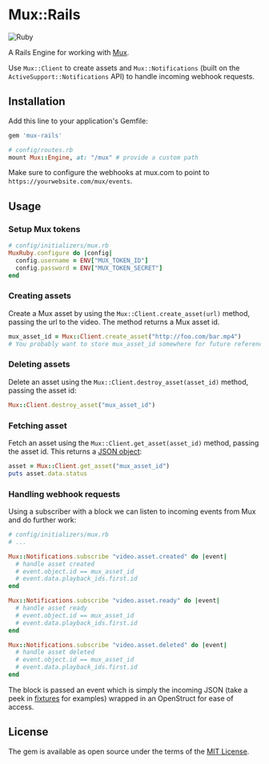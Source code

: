# Mux::Rails

![Ruby](https://github.com/asgerb/mux-rails/workflows/Ruby/badge.svg)

A Rails Engine for working with [Mux](https://mux.com/).

Use `Mux::Client` to create assets and `Mux::Notifications` (built on the
`ActiveSupport::Notifications` API) to handle incoming webhook requests.

## Installation
Add this line to your application's Gemfile:

```ruby
gem 'mux-rails'
```

```ruby
# config/routes.rb
mount Mux::Engine, at: "/mux" # provide a custom path
```

Make sure to configure the webhooks at mux.com to point to `https://yourwebsite.com/mux/events`.

## Usage

### Setup Mux tokens

```ruby
# config/initializers/mux.rb
MuxRuby.configure do |config|
  config.username = ENV["MUX_TOKEN_ID"]
  config.password = ENV["MUX_TOKEN_SECRET"]
end
```

### Creating assets

Create a Mux asset by using the `Mux::Client.create_asset(url)` method, passing
the url to the video. The method returns a Mux asset id.

```ruby
mux_asset_id = Mux::Client.create_asset("http://foo.com/bar.mp4")
# You probably want to store mux_asset_id somewhere for future reference
```

### Deleting assets

Delete an asset using the `Mux::Client.destroy_asset(asset_id)` method, passing
the asset id:

```ruby
Mux::Client.destroy_asset("mux_asset_id")
```

### Fetching asset

Fetch an asset using the `Mux::Client.get_asset(asset_id)` method, passing
the asset id. This returns a
[JSON object](https://docs.mux.com/docs/webhooks#section-example-response):

```ruby
asset = Mux::Client.get_asset("mux_asset_id")
puts asset.data.status
```

### Handling webhook requests

Using a subscriber with a block we can listen to incoming events from Mux and do further work:

```ruby
# config/initializers/mux.rb
# ...

Mux::Notifications.subscribe "video.asset.created" do |event|
  # handle asset created
  # event.object.id == mux_asset_id
  # event.data.playback_ids.first.id
end

Mux::Notifications.subscribe "video.asset.ready" do |event|
  # handle asset ready
  # event.object.id == mux_asset_id
  # event.data.playback_ids.first.id
end

Mux::Notifications.subscribe "video.asset.deleted" do |event|
  # handle asset deleted
  # event.object.id == mux_asset_id
  # event.data.playback_ids.first.id
end
```

The block is passed an event which is simply the incoming JSON (take a peek
in [fixtures](test/fixtures) for examples) wrapped in an OpenStruct for ease of access.

## License
The gem is available as open source under the terms of the [MIT License](https://opensource.org/licenses/MIT).
